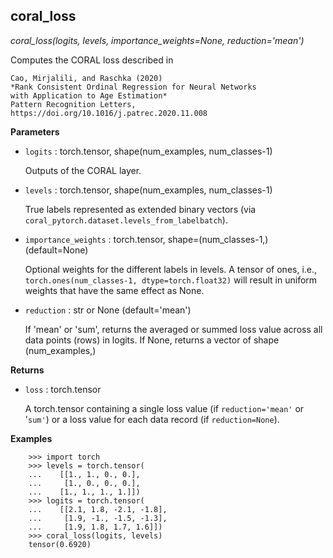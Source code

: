 ## coral_loss

*coral_loss(logits, levels, importance_weights=None, reduction='mean')*

Computes the CORAL loss described in

    Cao, Mirjalili, and Raschka (2020)
    *Rank Consistent Ordinal Regression for Neural Networks
    with Application to Age Estimation*
    Pattern Recognition Letters, https://doi.org/10.1016/j.patrec.2020.11.008

**Parameters**

- `logits` : torch.tensor, shape(num_examples, num_classes-1)

    Outputs of the CORAL layer.


- `levels` : torch.tensor, shape(num_examples, num_classes-1)

    True labels represented as extended binary vectors
    (via `coral_pytorch.dataset.levels_from_labelbatch`).


- `importance_weights` : torch.tensor, shape=(num_classes-1,) (default=None)

    Optional weights for the different labels in levels.
    A tensor of ones, i.e.,
    `torch.ones(num_classes-1, dtype=torch.float32)`
    will result in uniform weights that have the same effect as None.


- `reduction` : str or None (default='mean')

    If 'mean' or 'sum', returns the averaged or summed loss value across
    all data points (rows) in logits. If None, returns a vector of
    shape (num_examples,)

**Returns**

- `loss` : torch.tensor

    A torch.tensor containing a single loss value (if `reduction='mean'` or '`sum'`)
    or a loss value for each data record (if `reduction=None`).

**Examples**

```
    >>> import torch
    >>> levels = torch.tensor(
    ...    [[1., 1., 0., 0.],
    ...     [1., 0., 0., 0.],
    ...    [1., 1., 1., 1.]])
    >>> logits = torch.tensor(
    ...    [[2.1, 1.8, -2.1, -1.8],
    ...     [1.9, -1., -1.5, -1.3],
    ...     [1.9, 1.8, 1.7, 1.6]])
    >>> coral_loss(logits, levels)
    tensor(0.6920)
```

